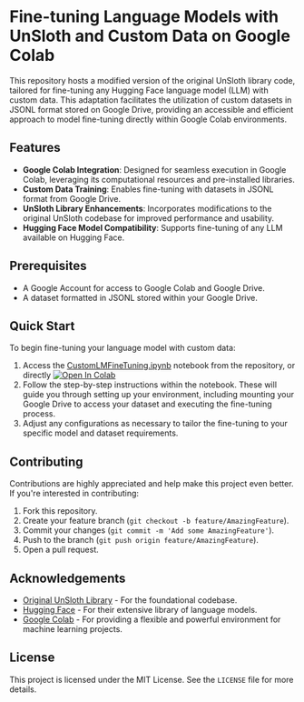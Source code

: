 # Fine-tuning Language Models with UnSloth and Custom Data on Google Colab

This repository hosts a modified version of the original UnSloth library code, tailored for fine-tuning any Hugging Face language model (LLM) with custom data. This adaptation facilitates the utilization of custom datasets in JSONL format stored on Google Drive, providing an accessible and efficient approach to model fine-tuning directly within Google Colab environments.

## Features

- **Google Colab Integration**: Designed for seamless execution in Google Colab, leveraging its computational resources and pre-installed libraries.
- **Custom Data Training**: Enables fine-tuning with datasets in JSONL format from Google Drive.
- **UnSloth Library Enhancements**: Incorporates modifications to the original UnSloth codebase for improved performance and usability.
- **Hugging Face Model Compatibility**: Supports fine-tuning of any LLM available on Hugging Face.

## Prerequisites

- A Google Account for access to Google Colab and Google Drive.
- A dataset formatted in JSONL stored within your Google Drive.

## Quick Start

To begin fine-tuning your language model with custom data:

1. Access the [CustomLMFineTuning.ipynb](https://github.com/Den-Sec/CustomLMFineTuning/blob/main/CustomLMFineTuning.ipynb) notebook from the repository, or directly  [![Open In Colab](https://colab.research.google.com/assets/colab-badge.svg)](https://colab.research.google.com/drive/1PCwOXxfVRyekEx6LbHn08kqTD25Ph3U2?usp=sharing)
3. Follow the step-by-step instructions within the notebook. These will guide you through setting up your environment, including mounting your Google Drive to access your dataset and executing the fine-tuning process.
4. Adjust any configurations as necessary to tailor the fine-tuning to your specific model and dataset requirements.

## Contributing

Contributions are highly appreciated and help make this project even better. If you're interested in contributing:

1. Fork this repository.
2. Create your feature branch (`git checkout -b feature/AmazingFeature`).
3. Commit your changes (`git commit -m 'Add some AmazingFeature'`).
4. Push to the branch (`git push origin feature/AmazingFeature`).
5. Open a pull request.

## Acknowledgements

- [Original UnSloth Library](https://github.com/unsloth-docs) - For the foundational codebase.
- [Hugging Face](https://huggingface.co/) - For their extensive library of language models.
- [Google Colab](https://colab.research.google.com/) - For providing a flexible and powerful environment for machine learning projects.

## License

This project is licensed under the MIT License. See the `LICENSE` file for more details.
